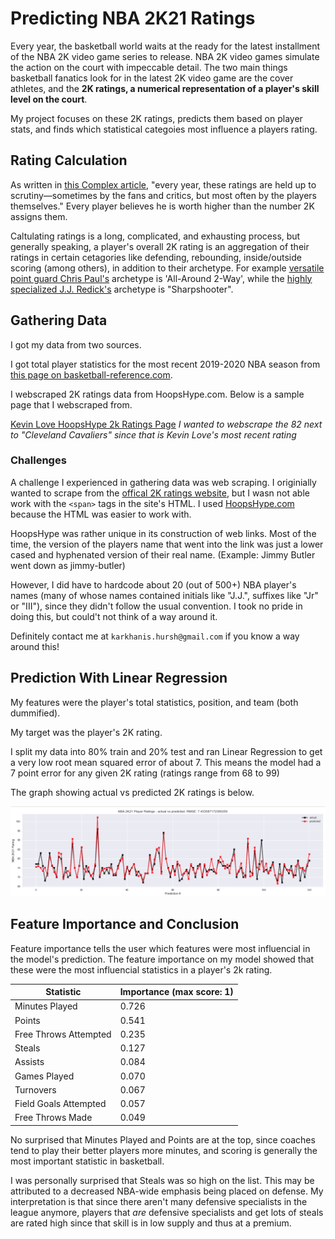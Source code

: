 # Predicting NBA 2K21 Ratings

Every year, the basketball world waits at the ready for the latest installment of the NBA 2K video game series to release. NBA 2K video games simulate the action on the court with impeccable detail. The two main things basketball fanatics look for in the latest 2K video game are the cover athletes, and the **2K ratings, a numerical representation of a player's skill level on the court**.

My project focuses on these 2K ratings, predicts them based on player stats, and finds which statistical categoies most influence a players rating.

## Rating Calculation

As written in [this Complex article](https://www.complex.com/sports/2017/10/how-nba-2k-determines-player-rankings), "every year, these ratings are held up to scrutiny—sometimes by the fans and critics, but most often by the players themselves." Every player believes he is worth higher than the number 2K assigns them.

Caltulating ratings is a long, complicated, and exhausting process, but generally speaking, a player's overall 2K rating is an aggregation of their ratings in certain cetagories like defending, rebounding, inside/outside scoring (among others), in addition to their archetype. For example [versatile point guard Chris Paul's](https://www.2kratings.com/chris-paul) archetype is 'All-Around 2-Way', while the [highly specialized J.J. Redick's](https://www.2kratings.com/jj-redick) archetype is "Sharpshooter".

## Gathering Data

I got my data from two sources.

I got total player statistics for the most recent 2019-2020 NBA season from [this page on basketball-reference.com](https://www.basketball-reference.com/leagues/NBA_2020_totals.html).

I webscraped 2K ratings data from HoopsHype.com. Below is a sample page that I webscraped from. 

[Kevin Love HoopsHype 2k Ratings Page](images/k_love_screenshot.png)
*I wanted to webscrape the 82 next to "Cleveland Cavaliers" since that is Kevin Love's most recent rating*

### Challenges

A challenge I experienced in gathering data was web scraping. I originially wanted to scrape from the [offical 2K ratings website](https://www.2kratings.com/), but I wasn not able work with the `<span>` tags in the site's HTML. I used [HoopsHype.com](https://hoopshype.com/) because the HTML was easier to work with. 

HoopsHype was rather unique in its construction of web links. Most of the time, the version of the players name that went into the link was just a lower cased and hyphenated version of their real name. (Example: Jimmy Butler went down as jimmy-butler)

However, I did have to hardcode about 20 (out of 500+) NBA player's names (many of whose names contained initials like "J.J.", suffixes like "Jr" or "III"), since they didn't follow the usual convention. I took no pride in doing this, but could't not think of a way around it. 

Definitely contact me at `karkhanis.hursh@gmail.com` if you know a way around this!


## Prediction With Linear Regression

My features were the player's total statistics, position, and team (both dummified). 

My target was the player's 2K rating. 

I split my data into 80% train and 20% test and ran Linear Regression to get a very low root mean squared error of about 7. This means the model had a 7 point error for any given 2K rating (ratings range from 68 to 99)

The graph showing actual vs predicted 2K ratings is below.

![results](graphs/results.png)

## Feature Importance and Conclusion

Feature importance tells the user which features were most influencial in the model's prediction. The feature importance on my model showed that these were the most influencial statistics in a player's 2k rating. 

Statistic | Importance (max score: 1)
------------ | -------------
Minutes Played | 0.726
Points | 0.541
Free Throws Attempted | 0.235
Steals | 0.127
Assists | 0.084
Games Played  | 0.070
Turnovers | 0.067
Field Goals Attempted | 0.057
Free Throws Made | 0.049

No surprised that Minutes Played and Points are at the top, since coaches tend to play their better players more minutes, and scoring is generally the most important statistic in basketball. 

I was personally surprised that Steals was so high on the list. This may be attributed to a decreased NBA-wide emphasis being placed on defense. My interpretation is that since there aren't many defensive specialists in the league anymore, players that *are* defensive specialists and get lots of steals are rated high since that skill is in low supply and thus at a premium.










